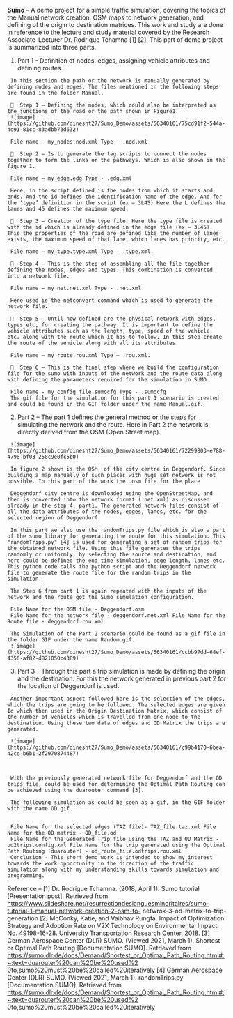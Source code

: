 **Sumo** – A demo project for a simple traffic simulation, covering the topics of the Manual network creation, OSM maps to network generation, and defining of the origin to destination matrices.
This work and study are done in reference to the lecture and study material covered by the Research Associate-Lecturer Dr. Rodrigue Tchamna [1] [2].
This part of demo project is summarized into three parts.
  1)	Part 1 - Definition of nodes, edges, assigning vehicle attributes and defining routes.

     In this section the path or the network is manually generated by defining nodes and edges. The files mentioned in the following steps are found in the folder Manual.
     
     	Step 1 – Defining the nodes, which could also be interpreted as the junctions of the road or the path shown in Figure1.
     ![image](https://github.com/dinesht27/Sumo_Demo/assets/56340161/75cd91f2-544a-4d91-81cc-83adbb73d632)

     File name - my_nodes.nod.xml Type - .nod.xml
     
     	Step 2 – Is to generate the tag scripts to connect the nodes together to form the links or the pathways. Which is also shown in the figure 1.
     
     File name – my_edge.edg Type - .edg.xml
     
     Here, in the script defined is the nodes from which it starts and ends. And the id defines the identification name of the edge. And for the ‘type’ definition in the script (ex – 3L45) Here the L defines the lanes and 45 defines the maximum speed.
      
     	Step 3 – Creation of the type file. Here the type file is created with the id which is already defined in the edge file (ex – 3L45). This the properties of the road are defined like the number of lanes exists, the maximum speed of that lane, which lanes has priority, etc.
     
     File name – my_type.type.xml Type - .type.xml.
     
     	Step 4 – This is the step of assembling all the file together defining the nodes, edges and types. This combination is converted into a network file.
     
     File name – my_net.net.xml Type - .net.xml
     
     Here used is the netconvert command which is used to generate the network file.
     
     	Step 5 – Until now defined are the physical network with edges, types etc, for creating the pathway. It is important to define the vehicle attributes such as the length, type, speed of the vehicle, etc. along with the route which it has to follow. In this step create the route of the vehicle along with all its attributes.
     
     File name – my_route.rou.xml Type – .rou.xml.

     	Step 6 – This is the final step where we build the configuration file for the sumo with inputs of the network and the route data along with defining the parameters required for the simulation in SUMO.

     File name - my_config_file.sumocfg Type - .sumocfg
     The gif file for the simulation for this part 1 scenario is created and could be found in the GIF folder under the name Manual.gif.
  2)	Part 2 – The part 1 defines the general method or the steps for simulating the network and the route. Here in Part 2 the network is directly derived from the OSM (Open Street map).

     ![image](https://github.com/dinesht27/Sumo_Demo/assets/56340161/72299803-e788-4798-bf03-258c9e0fc5b0)
     
     In figure 2 shown is the OSM, of the city centre in Deggendorf. Since building a map manually of such places with huge set network is not possible. In this part of the work the .osm file for the place
      
     Deggendorf city centre is downloaded using the OpenStreetMap, and then is converted into the network format (.net.xml) as discussed already in the step 4, part1. The generated network files consist of all the data attributes of the nodes, edges, lanes, etc. for the selected region of Deggendorf.
     
     In this part we also use the randomTrips.py file which is also a part of the sumo library for generating the route for this simulation. This "randomTrips.py" [4] is used for generating a set of random trips for the obtained network file. Using this file generates the trips randomly or uniformly, by selecting the source and destination, and here could be defined the end time simulation, edge length, lanes etc. This python code calls the python script and the Deggendorf network file to generate the route file for the random trips in the simulation.
     
     The Step 6 from part 1 is again repeated with the inputs of the network and the route got the Sumo simulation configuration.
     
     File Name for the OSM file - Deggendorf.osm
     File Name for the network file - deggendorf.net.xml File Name for the Route file - deggendorf.rou.xml
     
     The Simulation of the Part 2 scenario could be found as a gif file in the folder GIF under the name Random.gif.
     ![image](https://github.com/dinesht27/Sumo_Demo/assets/56340161/ccbb97dd-68ef-4356-af82-d821050c4389)


  3)	Part 3 – Through this part a trip simulation is made by defining the origin and the destination. For this the network generated in previous part 2 for the location of Deggendorf is used.

     Another important aspect followed here is the selection of the edges, which the trips are going to be followed. The selected edges are given Id which then used in the Origin Destination Matrix, which consist of the number of vehicles which is travelled from one node to the destination. Using these two data of edges and OD Matrix the trips are generated.
      
     ![image](https://github.com/dinesht27/Sumo_Demo/assets/56340161/c99b4170-6bea-42ce-b6b1-2f2970874487)

     
     
     With the previously generated network file for Deggendorf and the OD trips file, could be used for determining the Optimal Path Routing can be achieved using the duarouter command [3].
     
     The following simulation as could be seen as a gif, in the GIF folder with the name OD.gif.
     
     
     File Name for the selected edges (TAZ file)- TAZ_file.taz.xml File Name for the OD matrix - OD_file.od
     File Name for the Generated Trip file using the TAZ and OD Matrix - od2trips.config.xml File Name for the trip generated using the Optimal Path Routing (duarouter) - od_route_file.odtrips.rou.xml
     Conclusion - This short demo work is intended to show my interest towards the work opportunity in the direction of the traffic simulation along with my understanding skills towards simulation and programming.

   
   Reference –
   [1]	Dr. Rodrigue Tchamna. (2018, April 1). Sumo tutorial [Presentation post]. Retrieved from https://www.slideshare.net/resurrectiondeslanguesminoritaires/sumo-tutorial-1-manual-network-creation-2-osm-to- netwrok-3-od-matrix-to-trip-generation
   [2]	McConky, Katie, and Vaibhav Rungta. Impact of Optimization Strategy and Adoption Rate on V2X Technology on Environmental Impact. No. 49198-16-28. University Transportation Research Center, 2018.
   [3]	German Aerospace Center (DLR) SUMO. (Viewed 2021, March 1). Shortest or Optimal Path Routing [Documentation SUMO]. Retrieved from https://sumo.dlr.de/docs/Demand/Shortest_or_Optimal_Path_Routing.html#:~:text=duarouter%20can%20be%20used%2 0to,sumo%20must%20be%20called%20iteratively
   [4]	German Aerospace Center (DLR) SUMO. (Viewed 2021, March 1). randomTrips.py [Documentation SUMO]. Retrieved from https://sumo.dlr.de/docs/Demand/Shortest_or_Optimal_Path_Routing.html#:~:text=duarouter%20can%20be%20used%2 0to,sumo%20must%20be%20called%20iteratively
